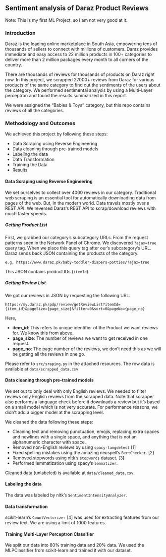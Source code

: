 ## Sentiment analysis of Daraz Product Reviews
Note: This is my first ML Project, so I am not very good at it.
### Introduction
Daraz is the leading online marketplace in South Asia, empowering tens of thousands of sellers to connect with millions of customers. Daraz provides immediate and easy access to 22 million products in 100+ categories to deliver more than 2 million packages every month to all corners of the country.

There are thousands of reviews for thousands of products on Daraz right now. In this project, we scrapped 27000+ reviews from Daraz for various products of the same category to find out the sentiments of the users about the category. We performed sentimental analysis by using a Multi-Layer perceptron and found the results summarized in this report. 

We were assigned the “Babies & Toys” category, but this repo contains reviews of all the categories.

### Methodology and Outcomes
We achieved this project by following these steps:
- Data Scraping using Reverse Engineering
- Data cleaning through pre-trained models
- Labeling the data
- Data Transformation
- Training the Data
- Results

#### Data Scraping using Reverse Engineering 
We set ourselves to collect over 4000 reviews in our category. Traditional web scraping is an essential tool for automatically downloading data from pages of the web. But, In the modern world. Data travels mostly over a REST API. We reversed Daraz’s REST API to scrap/download reviews with much faster speeds. 

##### Getting Product List
First, we grabbed our category’s subcategory URLs. From the request patterns seen in the Network Panel of Chrome. We discovered `?ajax=true` query tag. When we place this query tag after our’s subcategory’s URL. Daraz sends back JSON containing the products of the category. 
```
e.g, https://www.daraz.pk/baby-toddler-diapers-potties/?ajax=true
```
This JSON contains product IDs (`itemId`).

##### Getting Review List

We got our reviews in JSON by requesting the following URL.

```
https://my.daraz.pk/pdp/review/getReviewList?itemId={item_id}&pageSize={page_size}&filter=0&sort=0&pageNo={page_no}
```

Here,  
- **item_id**: This refers to unique identifier of the Product we want reviews for. We know this from above.
- **page_size**: The number of reviews we want to get received in one request. 
- **page_no**: The page number of the reviews, we don’t need this as we will be getting all the reviews in one go.

Please refer to `src/sraping.py` in the attached resources. The row data is available at `data/scrapped_data.csv`

#### Data cleaning through pre-trained models
We set out to only deal with only English reviews. We needed to filter reviews only English reviews from the scrapped data. Note that scrapper also performs a language check before it downloads a review but it’s based on a small model which is not very accurate. For performance reasons, we didn’t add a bigger model at the scrapping level.

We cleaned the data following these steps:
- Cleaning text and removing punctuation, emojis, replacing extra spaces and newlines with a single space, and anything that is not an alphanumeric character with space.
- Removed non-English reviews by using `spacy-langdetect` [1]
- Fixed spelling mistakes using the amazing neuspell’s `BertChecker`. [2]
- Removed stopwords using nltk’s `stopwords` dataset. [3]
- Performed lemmatization using spacy’s `lemmatizer`. 

Cleaned data (unlabeled) is available at `data/cleaned_data.csv`.
#### Labeling the data
The data was labeled by nltk’s `SentimentIntensityAnalyzer`.
#### Data transformation 
scikit-learn’s `CountVectorizer` [4] was used for extracting features from our review text. We are using a limit of 1000 features.
#### Training Multi-Layer Perceptron Classifier
We split our data into 80% training data and 20% data. We used the MLPClassifier from scikit-learn and trained it with our dataset. 





